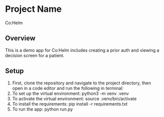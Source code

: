 # Project Name
Co:Helm

## Overview
This is a demo app for Co:Helm includes creating a prior auth and viewing a decision screen for a patient.

## Setup
1. First, clone the repository and navigate to the project directory, then open in a code editor and run the following in terminal:
2. To set up the virtual environment:
python3 -m venv .venv
3. To activate the virtual environment:
source .venv/bin/activate
4. To install the requirements:
pip install -r requirements.txt
5. To run the app:
python run.py
